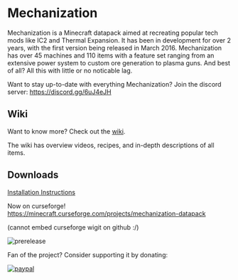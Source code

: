 # Mechanization
Mechanization is a Minecraft datapack aimed at recreating popular tech mods like IC2 and Thermal Expansion. It has been in development for over 2 years, with the first version being released in March 2016. Mechanization has over 45 machines and 110 items with a feature set ranging from an extensive power system to custom ore generation to plasma guns. And best of all? All this with little or no noticable lag.

Want to stay up-to-date with everything Mechanization? Join the discord server: https://discord.gg/6uJ4eJH

## Wiki
Want to know more? Check out the [wiki](https://github.com/ImCoolYeah105/Mechanization/wiki).

The wiki has overview videos, recipes, and in-depth descriptions of all items.

## Downloads

[Installation Instructions](https://github.com/ImCoolYeah105/Mechanization/wiki/Installion)

Now on curseforge! https://minecraft.curseforge.com/projects/mechanization-datapack

(cannot embed curseforge wigit on github :/)

![prerelease](https://i.imgur.com/S04DKyE.png)

Fan of the project? Consider supporting it by donating:

[![paypal](https://www.paypalobjects.com/en_US/i/btn/btn_donateCC_LG.gif)](https://www.paypal.com/cgi-bin/webscr?cmd=_donations&business=XR63ABEFNYDZU&lc=US&item_name=ICY%20Projects&currency_code=USD&bn=PP%2dDonationsBF%3abtn_donate_LG%2egif%3aNonHosted)
